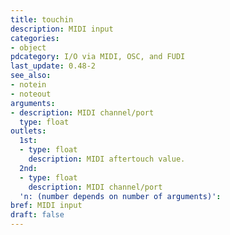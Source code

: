 ```yaml
---
title: touchin
description: MIDI input
categories:
- object
pdcategory: I/O via MIDI, OSC, and FUDI
last_update: 0.48-2
see_also:
- notein
- noteout
arguments:
- description: MIDI channel/port
  type: float
outlets:
  1st:
  - type: float
    description: MIDI aftertouch value.
  2nd:
  - type: float
    description: MIDI channel/port
  'n: (number depends on number of arguments)':
bref: MIDI input
draft: false
---
```


